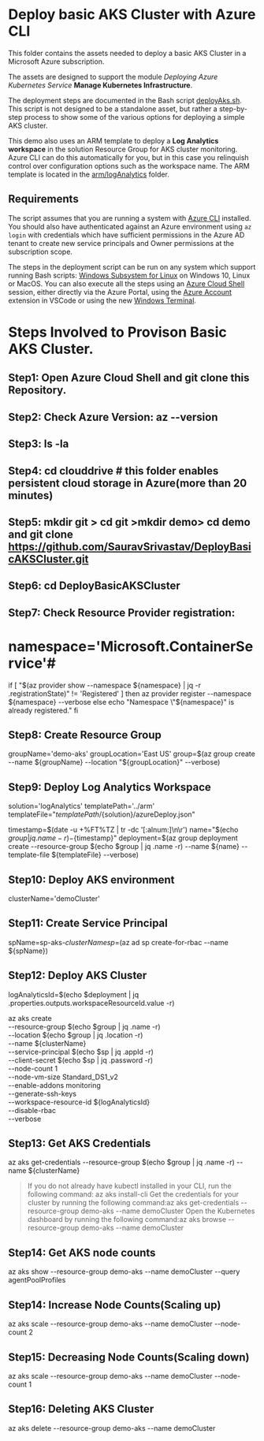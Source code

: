 # Deploy basic AKS Cluster with Azure CLI

This folder contains the assets needed to deploy a basic AKS Cluster in a Microsoft Azure subscription.

The assets are designed to support the module <em>Deploying Azure Kubernetes Service</em> <strong>Manage Kubernetes Infrastructure</strong>.

The deployment steps are documented in the Bash script [deployAks.sh](scripts/deployAks.sh). This script is not designed to be a standalone asset, but rather a step-by-step process to show some of the various options for deploying a simple AKS cluster.

This demo also uses an ARM template to deploy a <strong>Log Analytics workspace</strong> in the solution Resource Group for AKS cluster monitoring. Azure CLI can do this automatically for you, but in this case you relinquish control over configuration options such as the workspace name. The ARM template is located in the [arm/logAnalytics](arm/logAnalytics) folder.

## Requirements

The script assumes that you are running a system with [Azure CLI](https://docs.microsoft.com/en-us/cli/azure/install-azure-cli) installed. You should also have authenticated against an Azure environment using `az login` with credentials which have sufficient permissions in the Azure AD tenant to create new service principals and Owner permissions at the subscription scope.

The steps in the deployment script can be run on any system which support running Bash scripts: [Windows Subsystem for Linux](https://docs.microsoft.com/en-us/windows/wsl/install-win10) on Windows 10, Linux or MacOS. You can also execute all the steps using an [Azure Cloud Shell](https://azure.microsoft.com/en-au/features/cloud-shell/) session, either directly via the Azure Portal, using the [Azure Account](https://marketplace.visualstudio.com/items?itemName=ms-vscode.azure-account) extension in VSCode or using the new [Windows Terminal](https://github.com/microsoft/terminal).



# Steps Involved to Provison Basic AKS Cluster.

## Step1: Open Azure Cloud Shell and git clone this Repository.
## Step2: Check Azure Version: az --version
## Step3: ls -la
## Step4: cd clouddrive # this folder enables persistent cloud storage in Azure(more than 20 minutes)
## Step5: mkdir git > cd git >mkdir demo> cd demo and git clone https://github.com/SauravSrivastav/DeployBasicAKSCluster.git
## Step6: cd DeployBasicAKSCluster
## Step7: Check Resource Provider registration:

# namespace='Microsoft.ContainerService'#
if [ "$(az provider show --namespace ${namespace} | jq -r .registrationState)" != 'Registered' ]
then
      az provider register --namespace ${namespace} --verbose
else
      echo "Namespace \"${namespace}\" is already registered."
fi

## Step8: Create Resource Group

groupName='demo-aks'
groupLocation='East US'
group=$(az group create --name ${groupName} --location "${groupLocation}" --verbose)

## Step9: Deploy Log Analytics Workspace

solution='logAnalytics'
templatePath='../arm'
templateFile="${templatePath}/${solution}/azureDeploy.json"

timestamp=$(date -u +%FT%TZ | tr -dc '[:alnum:]\n\r')
name="$(echo $group | jq .name -r)-${timestamp}"
deployment=$(az group deployment create --resource-group $(echo $group | jq .name -r) --name ${name} --template-file ${templateFile} --verbose)

## Step10: Deploy AKS environment
clusterName='demoCluster'

## Step11: Create Service Principal
spName=sp-aks-${clusterName}
sp=$(az ad sp create-for-rbac --name ${spName})

## Step12: Deploy AKS Cluster

logAnalyticsId=$(echo $deployment | jq .properties.outputs.workspaceResourceId.value -r)

az aks create \
    --resource-group $(echo $group | jq .name -r) \
    --location $(echo $group | jq .location -r) \
    --name ${clusterName} \
    --service-principal $(echo $sp | jq .appId -r) \
    --client-secret $(echo $sp | jq .password -r) \
    --node-count 1 \
    --node-vm-size Standard_DS1_v2 \
    --enable-addons monitoring \
    --generate-ssh-keys \
    --workspace-resource-id ${logAnalyticsId} \
    --disable-rbac \
    --verbose


## Step13: Get AKS Credentials
az aks get-credentials --resource-group $(echo $group | jq .name -r) --name ${clusterName}
>If you do not already have kubectl installed in your CLI, run the following command: az aks install-cli
>Get the credentials for your cluster by running the following command:az aks get-credentials --resource-group demo-aks --name demoCluster
>Open the Kubernetes dashboard by running the following command:az aks browse --resource-group demo-aks --name demoCluster

## Step14: Get AKS node counts
az aks show --resource-group demo-aks --name demoCluster --query agentPoolProfiles

## Step14: Increase Node Counts(Scaling up)
az aks scale --resource-group demo-aks --name demoCluster --node-count 2

## Step15: Decreasing Node Counts(Scaling down)
az aks scale --resource-group demo-aks --name demoCluster --node-count 1

## Step16: Deleting AKS Cluster
az aks delete --resource-group demo-aks --name demoCluster









